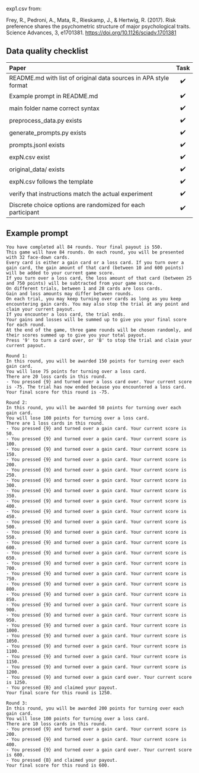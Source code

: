 exp1.csv from:

Frey, R., Pedroni, A., Mata, R., Rieskamp, J., & Hertwig, R. (2017). Risk preference shares the psychometric structure of major psychological traits. Science Advances, 3, e1701381. https://doi.org/10.1126/sciadv.1701381

## Data quality checklist

| Paper | Task |
|:----------|:-------------:|
| README.md with list of original data sources in APA style format | ✔️ |
| Example prompt in README.md |  ✔️ |
| main folder name correct syntax | ✔️ |
| preprocess_data.py exists | ✔️ |
| generate_prompts.py exists | ✔️ |
| prompts.jsonl exists | ✔️ |
| expN.csv exist | ✔️ |
| original_data/ exists | ✔️ |
| expN.csv follows the template | ✔️ |
| verify that instructions match the actual experiment | ✔️ |
| Discrete choice options are randomized for each participant | ✔️ |

## Example prompt

```
You have completed all 84 rounds. Your final payout is 550.
This game will have 84 rounds. On each round, you will be presented with 32 face-down cards.
Every card is either a gain card or a loss card. If you turn over a gain card, the gain amount of that card (between 10 and 600 points) will be added to your current game score.
If you turn over a loss card, the loss amount of that card (between 25 and 750 points) will be subtracted from your game score.
On different trials, between 1 and 28 cards are loss cards.
Gain and loss amounts may differ between rounds.
On each trial, you may keep turning over cards as long as you keep encountering gain cards. You may also stop the trial at any point and claim your current payout. 
If you encounter a loss card, the trial ends.
Your gains and losses will be summed up to give you your final score for each round.
At the end of the game, three game rounds will be chosen randomly, and their scores summed up to give you your total payout.
Press '9' to turn a card over, or 'B' to stop the trial and claim your current payout.

Round 1:
In this round, you will be awarded 150 points for turning over each gain card.
You will lose 75 points for turning over a loss card.
There are 20 loss cards in this round.
- You pressed {9} and turned over a loss card over. Your current score is -75. The trial has now ended because you encountered a loss card.
Your final score for this round is -75.

Round 2:
In this round, you will be awarded 50 points for turning over each gain card.
You will lose 100 points for turning over a loss card.
There are 1 loss cards in this round.
- You pressed {9} and turned over a gain card. Your current score is 50.
- You pressed {9} and turned over a gain card. Your current score is 100.
- You pressed {9} and turned over a gain card. Your current score is 150.
- You pressed {9} and turned over a gain card. Your current score is 200.
- You pressed {9} and turned over a gain card. Your current score is 250.
- You pressed {9} and turned over a gain card. Your current score is 300.
- You pressed {9} and turned over a gain card. Your current score is 350.
- You pressed {9} and turned over a gain card. Your current score is 400.
- You pressed {9} and turned over a gain card. Your current score is 450.
- You pressed {9} and turned over a gain card. Your current score is 500.
- You pressed {9} and turned over a gain card. Your current score is 550.
- You pressed {9} and turned over a gain card. Your current score is 600.
- You pressed {9} and turned over a gain card. Your current score is 650.
- You pressed {9} and turned over a gain card. Your current score is 700.
- You pressed {9} and turned over a gain card. Your current score is 750.
- You pressed {9} and turned over a gain card. Your current score is 800.
- You pressed {9} and turned over a gain card. Your current score is 850.
- You pressed {9} and turned over a gain card. Your current score is 900.
- You pressed {9} and turned over a gain card. Your current score is 950.
- You pressed {9} and turned over a gain card. Your current score is 1000.
- You pressed {9} and turned over a gain card. Your current score is 1050.
- You pressed {9} and turned over a gain card. Your current score is 1100.
- You pressed {9} and turned over a gain card. Your current score is 1150.
- You pressed {9} and turned over a gain card. Your current score is 1200.
- You pressed {9} and turned over a gain card over. Your current score is 1250.
- You pressed {B} and claimed your payout.
Your final score for this round is 1250.

Round 3:
In this round, you will be awarded 200 points for turning over each gain card.
You will lose 100 points for turning over a loss card.
There are 10 loss cards in this round.
- You pressed {9} and turned over a gain card. Your current score is 200.
- You pressed {9} and turned over a gain card. Your current score is 400.
- You pressed {9} and turned over a gain card over. Your current score is 600.
- You pressed {B} and claimed your payout.
Your final score for this round is 600.
```
